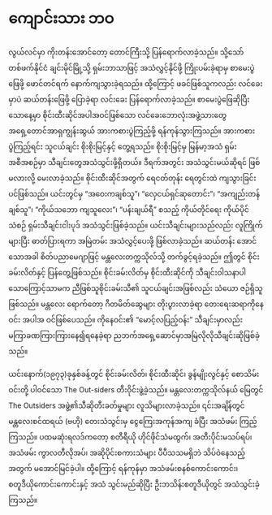 # ကျောင်းသား ဘဝ

လွယ်လင်မှာ ကိုးတန်းအောင်တော့ တောင်ကြီးသို့ ပြန်ရောက်လာခဲ့သည်။ သို့သော် တစ်ဖက်နိုင်ငံ ချင်းမိုင်မြို့သို့ ရှမ်းဘာသာဖြင့် အသံလွှင့်နိုင်ဖို့ ကြိုးပမ်းခဲ့ရာမှ စာမေးပွဲဖြေဖို့ ဖောင်တင်ရက် နောက်ကျသွားခဲ့ရသည်။ ထို့ကြောင့် ဖခင်ဖြစ်သူကလည်း လင်ခေးမှာပဲ ဆယ်တန်းဖြေဖို့ ပြောခဲ့ရာ လင်းခေး ပြန်ရောက်လာခဲ့သည်။ စာမေးပွဲဖြေဆိုပြီးသောနေ့မှာ စိုင်းထီးဆိုင်အပါအဝင်ဖြစ်သော လင်ခေးဘောလုံးအဖွဲ့သားတွေ အရှေ့တောင်အာရှကျွန်းဆွယ် အားကစားပွဲကြည့်ဖို့ ရန်ကုန်သွားကြသည်။ အားကစားပွဲကြည့်ရင်း သူငယ်ချင်း စိုးစိုးမြင့်နှင့် တွေ့ရသည်။ စိုးစိုးမြင့်မှ မြန်မာ့အသံ ရှမ်းအစီအစဉ်မှာ သီချင်းတွေအသံသွင်းဖို့ရှိတယ်။ ဒီရက်အတွင်း အသံသွင်းမယ်ဆိုရင် ဖြစ်မလားလို့ မေးလာခဲ့သည်။ စိုင်းထီးဆိုင်အတွက် ရေငတ်တုန်း ရေတွင်းထဲ ကျသွားခြင်းပင်ဖြစ်သည်။ ယင်းတွင်မှ “အဝေးကချစ်သူ”၊ “လှေငယ်ရှင်ဆုတောင်း”၊ “အကျည်းတန်ချစ်သူ”၊ “ကိုယ်သဘော ကျသူလေး”၊ “ပန်းချယ်ရီ” စသည့် ကိုယ်တိုင်ရေး ကိုယ်ပိုင်သံစဉ် ရှမ်းသီချင်းငါးပုဒ် အသံသွင်းဖြစ်ခဲ့သည်။ ယင်းသီချင်းများသည်လည်း လူကြိုက်များပြီး ဓာတ်ပြားရကာ အမြဲတမ်း အသံလွှင့်ပေးဖို့ ဖြစ်လာခဲ့သည်။ ဆယ်တန်း အောင်သောအခါ စိတ်ပညာမေဂျာဖြင့် မန္တလေးတက္ကသိုလ်သို့ တက်ခွင့်ရခဲ့သည်။ ဤတွင် စိုင်းခမ်းလိတ်နှင့် ပြန်တွေ့ဖြစ်သည်။ စိုင်းခမ်းလိတ်မှ စိုင်းထီးဆိုင်ကို သီချင်းဝါသနာပါသောကြောင့်သာမက ညီဖြစ်သူစိုင်းခမ်းသီ၏ သူငယ်ချင်းအဖြစ်လည်း သံယော ဇဉ်ရှိသူဖြစ်သည်။ မန္တလေး ရောက်တော့ ဂီတမိတ်ဆွေများ တိုးပွားလာခဲ့ရာ တေးရေးဆရာကိုနေဝင်း အပါအ ဝင်ဖြစ်ပေသည်။ ကိုနေဝင်း၏ “မောင့်လပြည့်ဝန်း”
သီချင်းမှာလည်း မကြာခဏကြားကြားနေ၍ရနေခဲ့ရာ ညဘက်အရှေ့ဆောင်မှာအမြဲလိုလိုသီချင်းဆိုဖြစ်ခဲ့သည်။

ယင်းနောက်(၁၉၇၃)ခုနှစ်ခန့်တွင် စိုင်းခမ်းလိတ်၊ စိုင်းထီးဆိုင်၊ ခွန်မျိုးလွင်နှင့် စောသိမ်းဝင်းတို့ ပါဝင်သော The Out-siders တီးဝိုင်းဖွဲ့ခဲ့သည်။ မန္တလေးတက္ကသိုလ်နယ်
မြေတွင် The Outsiders အဖွဲ့၏သီဆိုတီးခတ်မှုများ လူသိများလာခဲ့သည်။
၎င်းအချိန်တွင် မန္တလေးစင်ထရယ် (ဗဟို) တေးသံသွင်းမှ ငွေကြေးအကုန်အကျ
ခံပြီး အသံဖမ်း ကြည့်ကြသည်။ ပထမဆုံးရလဒ်ကတော့ စတီရီယို ဟိုင်ဖိုင်သံမထွက်၊ အတီးပိုင်းမသပ်ရပ်၊ အသံဖမ်း ကွာလတီလိုအပ်၊ အဆိုပိုင်းစကားသံများ ပီပီသသမရှိဘဲ သိပ်ဝဲနေသည့် အတွက် မအောင်မြင်ခဲ့ပါ။ ထို့ကြောင့် ရန်ကုန်မှာ အသံဖမ်းစနစ်ကောင်းကောင်း၊ စတူဒီယိုကောင်းကောင်းနှင့် အသံ
သွင်းမည်ဆိုပြီး ဦးဘသိန်းစတူဒီယိုတွင် အသံသွင်းခဲ့ကြသည်။